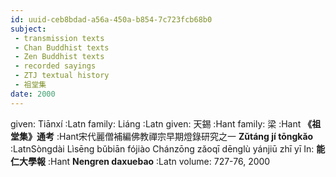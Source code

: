 ```yaml
---
id: uuid-ceb8bdad-a56a-450a-b854-7c723fcb68b0
subject: 
 - transmission texts
 - Chan Buddhist texts
 - Zen Buddhist texts
 - recorded sayings
 - ZTJ textual history
 - 祖堂集
date: 2000
---
```


given: Tiānxí :Latn
family: Liáng :Latn
given: 天錫 :Hant
family: 梁 :Hant
**《祖堂集》通考** :Hant宋代麗僧補編佛教禪宗早期燈錄研究之一
**Zǔtáng jí tōngkǎo** :LatnSòngdài Lìsēng bǔbiān fójiào Chánzōng zǎoqī dēnglù yánjiū zhī yī
In: 
**能仁大學報** :Hant
**Nengren daxuebao** :Latn
volume: 727-76, 2000